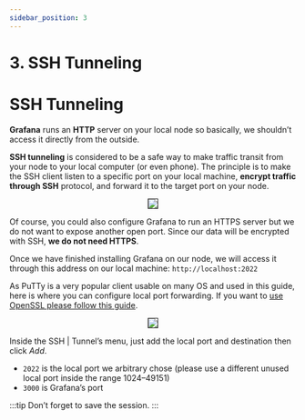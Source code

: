 ```yaml
---
sidebar_position: 3
---
```


# 3. SSH Tunneling

# SSH Tunneling

**Grafana** runs an **HTTP** server on your local node so basically, we shouldn’t access it directly from the outside.

**SSH tunneling** is considered to be a safe way to make traffic transit from your node to your local computer (or even phone). The principle is to make the SSH client listen to a specific port on your local machine, **encrypt traffic through SSH** protocol, and forward it to the target port on your node.

<center>
<img src="https://i.imgur.com/eImkfgG.png" border="1"></img>
</center>

Of course, you could also configure Grafana to run an HTTPS server but we do not want to expose another open port. Since our data will be encrypted with SSH, **we do not need HTTPS**.

Once we have finished installing Grafana on our node, we will access it through this address on our local machine: `http://localhost:2022`

&#x20;As PuTTy is a very popular client usable on many OS and used in this guide, here is where you can configure local port forwarding. If you want to [use OpenSSL please follow this guide](https://bldstackingnode.medium.com/monitoring-substrate-node-polkadot-kusama-parachains-validator-guide-922734ea4cdb#3351).

<center>
<img src="https://i.imgur.com/8csCM4y.png" border="1"></img>
</center>

Inside the SSH | Tunnel’s menu, just add the local port and destination then click _Add_.

* `2022` is the local port we arbitrary chose (please use a different unused local port inside the range 1024–49151)
* `3000` is Grafana’s port

:::tip
Don’t forget to save the session.
:::

